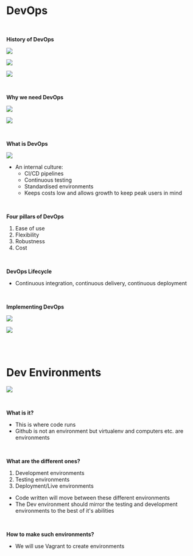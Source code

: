 # DevOps

<br>

**History of DevOps**

  ![](images/90s.png)

  ![](images/2000s.png)

  ![](images/agsc.png)

<br>

**Why we need DevOps**

![](images/infrev.png)

![](images/appdes.png)

<br>

**What is DevOps**

![](images/what.png)

- An internal culture:
  - CI/CD pipelines
  - Continuous testing
  - Standardised environments
  - Keeps costs low and allows growth to keep peak users in mind

<br>

**Four pillars of DevOps**
1. Ease of use
2. Flexibility
3. Robustness
4. Cost

<br>

**DevOps Lifecycle**
- Continuous integration, continuous delivery, continuous deployment

<br>

**Implementing DevOps**

![](images/impl.png)

![](images/risk.png)

<br>
<br>

# Dev Environments

![](images/dev.png)

<br>

**What is it?**
- This is where code runs
- Github is not an environment but virtualenv and computers etc. are environments

<br>

**What are the different ones?**
1. Development environments
2. Testing environments
3. Deployment/Live environments

- Code written will move between these different environments
- The Dev environment should mirror the testing and development environments to the best of it's abilities

<br>

**How to make such environments?**
- We will use Vagrant to create environments